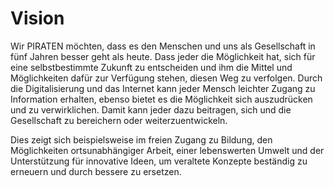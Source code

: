 # Vision

Wir PIRATEN möchten, dass es den Menschen und uns als Gesellschaft in fünf Jahren besser geht als heute. Dass jeder die Möglichkeit hat, sich für eine selbstbestimmte Zukunft zu entscheiden und ihm die Mittel und Möglichkeiten dafür zur Verfügung stehen, diesen Weg zu verfolgen. Durch die Digitalisierung und das Internet kann jeder Mensch leichter Zugang zu Information erhalten, ebenso bietet es die Möglichkeit sich auszudrücken und zu verwirklichen. Damit kann jeder dazu beitragen, sich und die Gesellschaft zu bereichern oder weiterzuentwickeln.

Dies zeigt sich beispielsweise im freien Zugang zu Bildung, den Möglichkeiten ortsunabhängiger Arbeit, einer lebenswerten Umwelt und der Unterstützung für innovative Ideen, um veraltete Konzepte beständig zu erneuern und durch bessere zu ersetzen.

